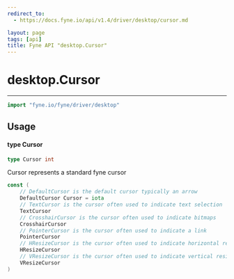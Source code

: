 ```yaml
---
redirect_to:
  - https://docs.fyne.io/api/v1.4/driver/desktop/cursor.md

layout: page
tags: [api]
title: Fyne API "desktop.Cursor"
---
```



# desktop.Cursor
---
```go
import "fyne.io/fyne/driver/desktop"
```

## Usage

#### type Cursor

```go
type Cursor int
```

Cursor represents a standard fyne cursor

```go
const (
	// DefaultCursor is the default cursor typically an arrow
	DefaultCursor Cursor = iota
	// TextCursor is the cursor often used to indicate text selection
	TextCursor
	// CrosshairCursor is the cursor often used to indicate bitmaps
	CrosshairCursor
	// PointerCursor is the cursor often used to indicate a link
	PointerCursor
	// HResizeCursor is the cursor often used to indicate horizontal resize
	HResizeCursor
	// VResizeCursor is the cursor often used to indicate vertical resize
	VResizeCursor
)
```
